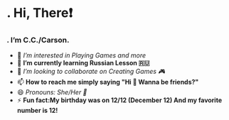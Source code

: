  # . Hi, There❗
### . I’m C.C./Carson.
- 👀 *I’m interested in Playing Games and more*
- 🌱 **I’m currently learning Russian Lesson 🇷🇺**
- 💞️ *I’m looking to collaborate on Creating Games 🎮* 
- 📫 **How to reach me simply saying "Hi 👋 Wanna be friends?"**
- 😄 *Pronouns: She/Her 👼*
- ⚡ **Fun fact:My birthday was on 12/12 (December 12) And my favorite number is 12!**

<!---
LXVEcc0nly/LXVEcc0nly is a ✨ special ✨ repository because its `README.md` (this file) appears on your GitHub profile.
You can click the Preview link to take a look at your changes.
--->
